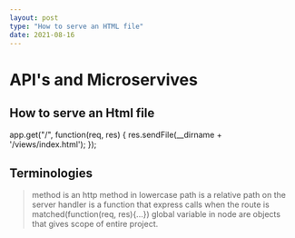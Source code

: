 ```yaml
---
layout: post
type: "How to serve an HTML file"
date: 2021-08-16
---
```


# API's and Microservives
## How to serve an Html file

app.get("/", function(req, res) {
  res.sendFile(__dirname + '/views/index.html');
});

## Terminologies
>method is an http method in lowercase 
>path is a relative path on the server
>handler is a function that express calls when the route is matched(function(req, res){...})
>global variable in node are objects that gives scope of entire project.